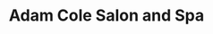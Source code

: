 ---
title: "Adam Cole Salon and Spa"
url: /state-college/adam-cole-salon-and-spa/
shop: Kosmetik
---